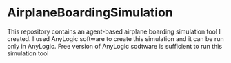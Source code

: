 # AirplaneBoardingSimulation
This repository contains an agent-based airplane boarding simulation tool I created.  I used AnyLogic software to create this simulation and it can be run only in AnyLogic. Free version of AnyLogic sodtware is sufficient to run this simulation tool
